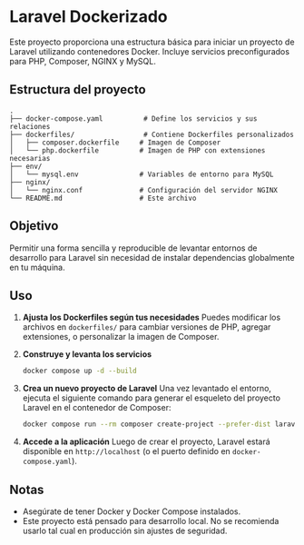 # Laravel Dockerizado

Este proyecto proporciona una estructura básica para iniciar un proyecto de Laravel utilizando contenedores Docker. Incluye servicios preconfigurados para PHP, Composer, NGINX y MySQL.

## Estructura del proyecto

```
.
├── docker-compose.yaml          # Define los servicios y sus relaciones
├── dockerfiles/                 # Contiene Dockerfiles personalizados
│   ├── composer.dockerfile     # Imagen de Composer
│   └── php.dockerfile          # Imagen de PHP con extensiones necesarias
├── env/
│   └── mysql.env               # Variables de entorno para MySQL
├── nginx/
│   └── nginx.conf              # Configuración del servidor NGINX
└── README.md                   # Este archivo
```

## Objetivo

Permitir una forma sencilla y reproducible de levantar entornos de desarrollo para Laravel sin necesidad de instalar dependencias globalmente en tu máquina.

## Uso

1. **Ajusta los Dockerfiles según tus necesidades**
   Puedes modificar los archivos en `dockerfiles/` para cambiar versiones de PHP, agregar extensiones, o personalizar la imagen de Composer.

2. **Construye y levanta los servicios**

   ```bash
   docker compose up -d --build
   ```

3. **Crea un nuevo proyecto de Laravel**
   Una vez levantado el entorno, ejecuta el siguiente comando para generar el esqueleto del proyecto Laravel en el contenedor de Composer:

   ```bash
   docker compose run --rm composer create-project --prefer-dist laravel/laravel .
   ```

4. **Accede a la aplicación**
   Luego de crear el proyecto, Laravel estará disponible en `http://localhost` (o el puerto definido en `docker-compose.yaml`).

## Notas

* Asegúrate de tener Docker y Docker Compose instalados.
* Este proyecto está pensado para desarrollo local. No se recomienda usarlo tal cual en producción sin ajustes de seguridad.
